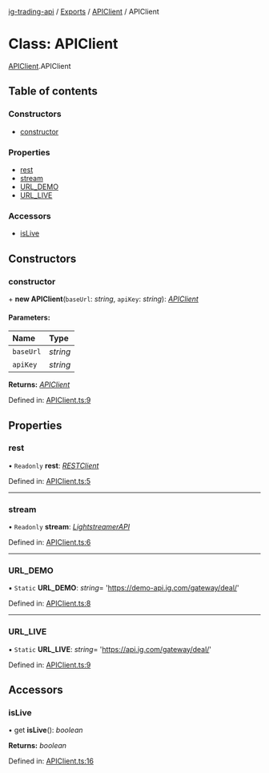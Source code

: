 [ig-trading-api](../README.md) / [Exports](../modules.md) / [APIClient](../modules/apiclient.md) / APIClient

# Class: APIClient

[APIClient](../modules/apiclient.md).APIClient

## Table of contents

### Constructors

- [constructor](apiclient.apiclient-1.md#constructor)

### Properties

- [rest](apiclient.apiclient-1.md#rest)
- [stream](apiclient.apiclient-1.md#stream)
- [URL_DEMO](apiclient.apiclient-1.md#url_demo)
- [URL_LIVE](apiclient.apiclient-1.md#url_live)

### Accessors

- [isLive](apiclient.apiclient-1.md#islive)

## Constructors

### constructor

\+ **new APIClient**(`baseUrl`: _string_, `apiKey`: _string_): [_APIClient_](apiclient.apiclient-1.md)

#### Parameters:

| Name      | Type     |
| :-------- | :------- |
| `baseUrl` | _string_ |
| `apiKey`  | _string_ |

**Returns:** [_APIClient_](apiclient.apiclient-1.md)

Defined in: [APIClient.ts:9](https://github.com/bennycode/ig-trading-api/blob/eb2ba64/src/APIClient.ts#L9)

## Properties

### rest

• `Readonly` **rest**: [_RESTClient_](client_restclient.restclient.md)

Defined in: [APIClient.ts:5](https://github.com/bennycode/ig-trading-api/blob/eb2ba64/src/APIClient.ts#L5)

---

### stream

• `Readonly` **stream**: [_LightstreamerAPI_](lightstreamer_lightstreamerapi.lightstreamerapi.md)

Defined in: [APIClient.ts:6](https://github.com/bennycode/ig-trading-api/blob/eb2ba64/src/APIClient.ts#L6)

---

### URL_DEMO

▪ `Static` **URL_DEMO**: _string_= 'https://demo-api.ig.com/gateway/deal/'

Defined in: [APIClient.ts:8](https://github.com/bennycode/ig-trading-api/blob/eb2ba64/src/APIClient.ts#L8)

---

### URL_LIVE

▪ `Static` **URL_LIVE**: _string_= 'https://api.ig.com/gateway/deal/'

Defined in: [APIClient.ts:9](https://github.com/bennycode/ig-trading-api/blob/eb2ba64/src/APIClient.ts#L9)

## Accessors

### isLive

• get **isLive**(): _boolean_

**Returns:** _boolean_

Defined in: [APIClient.ts:16](https://github.com/bennycode/ig-trading-api/blob/eb2ba64/src/APIClient.ts#L16)
